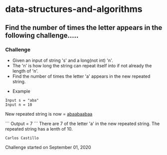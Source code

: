 # data-structures-and-algorithms

## Find the number of times the letter appears in the following challenge.....
### Challenge
- Given an input of string 's' and a long(not int) 'n'.
- The 'n' is how long the string can repeat itself into if not already the length of 'n'.
- Find the number of times the letter 'a' appears in the new repeated string.

* Example
```
Input s = "aba"
Input n = 10
```
<p>New repeated string is now = <u>aba</u><u>aba</u><u>aba</u><u>a</u></p>
```
Output = 7
```
There are 7 of the letter 'a' in the new repeated string.  The repeated string has a lenth of 10.


```
Carlos Castillo
```
Challenge started on September 01, 2020
